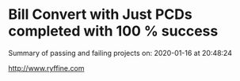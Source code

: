 # Bill Convert with Just PCDs completed with 100 % success

Summary of passing and failing projects on: 2020-01-16 at 20:48:24

http://www.ryffine.com
